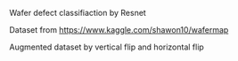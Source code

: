 Wafer defect classifiaction by Resnet

Dataset from https://www.kaggle.com/shawon10/wafermap

Augmented dataset by vertical flip and horizontal flip
